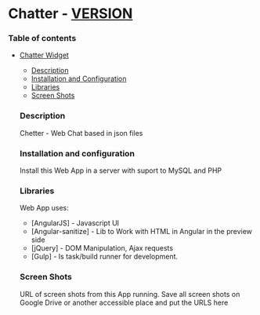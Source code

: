 # Chatter - [VERSION](VERSION)

### Table of contents
- [Chatter Widget](#chatter-widget)
    - [Description](#description)
    - [Installation and Configuration](#installation-and-configuration)
    - [Libraries](#libraries)
    - [Screen Shots](#screen-shots)

    ### Description
    
    Chetter - Web Chat based in json files

    ### Installation and configuration

    Install this Web App in a server with suport to MySQL and PHP

    ### Libraries

    Web App uses:

    * [AngularJS] - Javascript UI
    * [Angular-sanitize] - Lib to Work with HTML in Angular in the preview side
    * [jQuery] - DOM Manipulation, Ajax requests
    * [Gulp] - Is task/build runner for development.

    ### Screen Shots

    URL of screen shots from this App running. Save all screen shots on Google Drive or another accessible place and put the URLS here